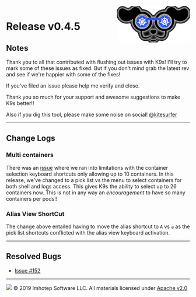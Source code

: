 <img src="https://raw.githubusercontent.com/derailed/k9s/master/assets/k9s_small.png" align="right" width="200" height="auto"/>

# Release v0.4.5

## Notes

Thank you to all that contributed with flushing out issues with K9s! I'll try
to mark some of these issues as fixed. But if you don't mind grab the latest
rev and see if we're happier with some of the fixes!

If you've filed an issue please help me verify and close.

Thank you so much for your support and awesome suggestions to make K9s better!!

Also if you dig this tool, please make some noise on social! [@kitesurfer](https://twitter.com/kitesurfer)

---

## Change Logs

### Multi containers

  There was an [issue](https://github.com/zloom/k9s/issues/135) where we ran into limitations with the container
  selection keyboard shortcuts only allowing up to 10 containers. In this release, we've changed to a pick list vs the menu
  to select containers for both shell and logs access. This gives K9s the ability to select up to 26 containers now. This
  is not in any way an *encouragement* to have so many containers per pods!!

### Alias View ShortCut

  The change above entailed having to move the alias shortcut to `A` vs `a` as the pick list shortcuts conflicted with
  the alias view keyboard activation.


---

## Resolved Bugs

+ [Issue #152](https://github.com/zloom/k9s/issues/152)

---

<img src="https://raw.githubusercontent.com/derailed/k9s/master/assets/imhotep_logo.png" width="32" height="auto"/> © 2019 Imhotep Software LLC. All materials licensed under [Apache v2.0](http://www.apache.org/licenses/LICENSE-2.0)
